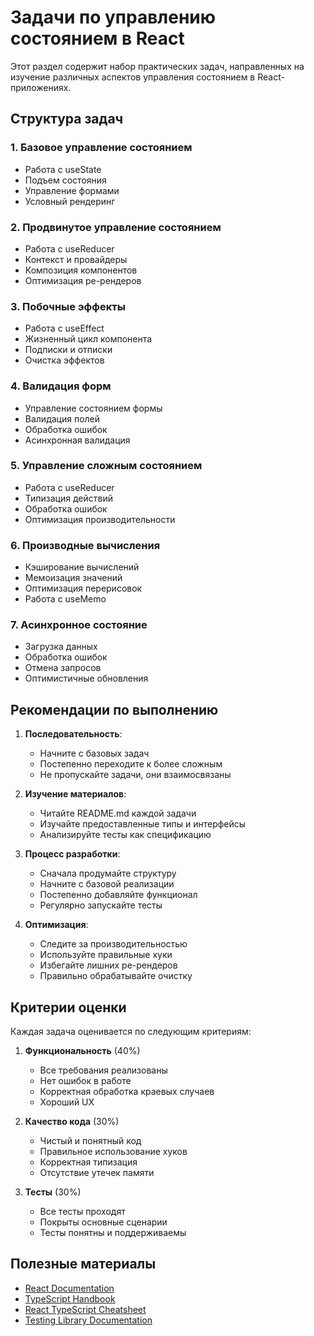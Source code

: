 # Задачи по управлению состоянием в React

Этот раздел содержит набор практических задач, направленных на изучение различных аспектов управления состоянием в React-приложениях.

## Структура задач

### 1. Базовое управление состоянием
- Работа с useState
- Подъем состояния
- Управление формами
- Условный рендеринг

### 2. Продвинутое управление состоянием
- Работа с useReducer
- Контекст и провайдеры
- Композиция компонентов
- Оптимизация ре-рендеров

### 3. Побочные эффекты
- Работа с useEffect
- Жизненный цикл компонента
- Подписки и отписки
- Очистка эффектов

### 4. Валидация форм
- Управление состоянием формы
- Валидация полей
- Обработка ошибок
- Асинхронная валидация

### 5. Управление сложным состоянием
- Работа с useReducer
- Типизация действий
- Обработка ошибок
- Оптимизация производительности

### 6. Производные вычисления
- Кэширование вычислений
- Мемоизация значений
- Оптимизация перерисовок
- Работа с useMemo

### 7. Асинхронное состояние
- Загрузка данных
- Обработка ошибок
- Отмена запросов
- Оптимистичные обновления

## Рекомендации по выполнению

1. **Последовательность**:
   - Начните с базовых задач
   - Постепенно переходите к более сложным
   - Не пропускайте задачи, они взаимосвязаны

2. **Изучение материалов**:
   - Читайте README.md каждой задачи
   - Изучайте предоставленные типы и интерфейсы
   - Анализируйте тесты как спецификацию

3. **Процесс разработки**:
   - Сначала продумайте структуру
   - Начните с базовой реализации
   - Постепенно добавляйте функционал
   - Регулярно запускайте тесты

4. **Оптимизация**:
   - Следите за производительностью
   - Используйте правильные хуки
   - Избегайте лишних ре-рендеров
   - Правильно обрабатывайте очистку

## Критерии оценки

Каждая задача оценивается по следующим критериям:

1. **Функциональность** (40%)
   - Все требования реализованы
   - Нет ошибок в работе
   - Корректная обработка краевых случаев
   - Хороший UX

2. **Качество кода** (30%)
   - Чистый и понятный код
   - Правильное использование хуков
   - Корректная типизация
   - Отсутствие утечек памяти

3. **Тесты** (30%)
   - Все тесты проходят
   - Покрыты основные сценарии
   - Тесты понятны и поддерживаемы

## Полезные материалы

- [React Documentation](https://react.dev/learn)
- [TypeScript Handbook](https://www.typescriptlang.org/docs/handbook/intro.html)
- [React TypeScript Cheatsheet](https://react-typescript-cheatsheet.netlify.app/)
- [Testing Library Documentation](https://testing-library.com/docs/)
